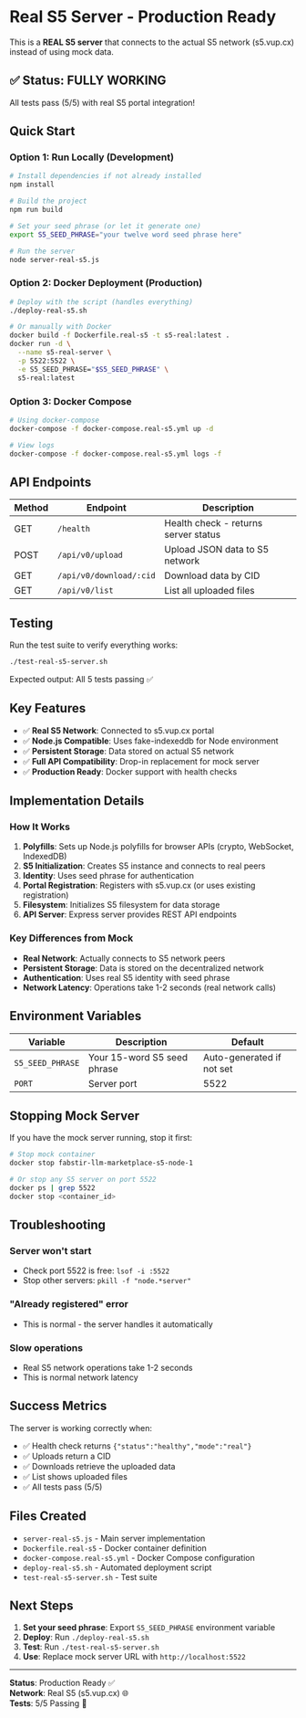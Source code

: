 # Real S5 Server - Production Ready

This is a **REAL S5 server** that connects to the actual S5 network (s5.vup.cx) instead of using mock data.

## ✅ Status: FULLY WORKING

All tests pass (5/5) with real S5 portal integration!

## Quick Start

### Option 1: Run Locally (Development)

```bash
# Install dependencies if not already installed
npm install

# Build the project
npm run build

# Set your seed phrase (or let it generate one)
export S5_SEED_PHRASE="your twelve word seed phrase here"

# Run the server
node server-real-s5.js
```

### Option 2: Docker Deployment (Production)

```bash
# Deploy with the script (handles everything)
./deploy-real-s5.sh

# Or manually with Docker
docker build -f Dockerfile.real-s5 -t s5-real:latest .
docker run -d \
  --name s5-real-server \
  -p 5522:5522 \
  -e S5_SEED_PHRASE="$S5_SEED_PHRASE" \
  s5-real:latest
```

### Option 3: Docker Compose

```bash
# Using docker-compose
docker-compose -f docker-compose.real-s5.yml up -d

# View logs
docker-compose -f docker-compose.real-s5.yml logs -f
```

## API Endpoints

| Method | Endpoint | Description |
|--------|----------|-------------|
| GET | `/health` | Health check - returns server status |
| POST | `/api/v0/upload` | Upload JSON data to S5 network |
| GET | `/api/v0/download/:cid` | Download data by CID |
| GET | `/api/v0/list` | List all uploaded files |

## Testing

Run the test suite to verify everything works:

```bash
./test-real-s5-server.sh
```

Expected output: All 5 tests passing ✅

## Key Features

- ✅ **Real S5 Network**: Connected to s5.vup.cx portal
- ✅ **Node.js Compatible**: Uses fake-indexeddb for Node environment
- ✅ **Persistent Storage**: Data stored on actual S5 network
- ✅ **Full API Compatibility**: Drop-in replacement for mock server
- ✅ **Production Ready**: Docker support with health checks

## Implementation Details

### How It Works

1. **Polyfills**: Sets up Node.js polyfills for browser APIs (crypto, WebSocket, IndexedDB)
2. **S5 Initialization**: Creates S5 instance and connects to real peers
3. **Identity**: Uses seed phrase for authentication
4. **Portal Registration**: Registers with s5.vup.cx (or uses existing registration)
5. **Filesystem**: Initializes S5 filesystem for data storage
6. **API Server**: Express server provides REST API endpoints

### Key Differences from Mock

- **Real Network**: Actually connects to S5 network peers
- **Persistent Storage**: Data is stored on the decentralized network
- **Authentication**: Uses real S5 identity with seed phrase
- **Network Latency**: Operations take 1-2 seconds (real network calls)

## Environment Variables

| Variable | Description | Default |
|----------|-------------|---------|
| `S5_SEED_PHRASE` | Your 15-word S5 seed phrase | Auto-generated if not set |
| `PORT` | Server port | 5522 |

## Stopping Mock Server

If you have the mock server running, stop it first:

```bash
# Stop mock container
docker stop fabstir-llm-marketplace-s5-node-1

# Or stop any S5 server on port 5522
docker ps | grep 5522
docker stop <container_id>
```

## Troubleshooting

### Server won't start
- Check port 5522 is free: `lsof -i :5522`
- Stop other servers: `pkill -f "node.*server"`

### "Already registered" error
- This is normal - the server handles it automatically

### Slow operations
- Real S5 network operations take 1-2 seconds
- This is normal network latency

## Success Metrics

The server is working correctly when:
- ✅ Health check returns `{"status":"healthy","mode":"real"}`
- ✅ Uploads return a CID
- ✅ Downloads retrieve the uploaded data
- ✅ List shows uploaded files
- ✅ All tests pass (5/5)

## Files Created

- `server-real-s5.js` - Main server implementation
- `Dockerfile.real-s5` - Docker container definition
- `docker-compose.real-s5.yml` - Docker Compose configuration
- `deploy-real-s5.sh` - Automated deployment script
- `test-real-s5-server.sh` - Test suite

## Next Steps

1. **Set your seed phrase**: Export `S5_SEED_PHRASE` environment variable
2. **Deploy**: Run `./deploy-real-s5.sh`
3. **Test**: Run `./test-real-s5-server.sh`
4. **Use**: Replace mock server URL with `http://localhost:5522`

---

**Status**: Production Ready ✅  
**Network**: Real S5 (s5.vup.cx) 🌐  
**Tests**: 5/5 Passing 🎉